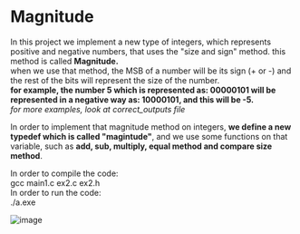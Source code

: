 # Magnitude  

In this project we implement a new type of integers, which represents positive and negative numbers, that uses the "size
and sign" method. this method is called **Magnitude.**  
when we use that method, the MSB of a number will be its sign (+ or -) and the rest of the bits will represent the size of the number.  
**for example, the number 5 which is represented as: 00000101 will be represented in a negative way as: 10000101, and this will be -5.**   
*for more examples, look at correct_outputs file*  
  
In order to implement that magnitude method on integers, **we define a new typedef which is called "magintude"**,
and we use some functions on that variable, such as **add, sub, multiply, equal method and compare size method**.  
  
In order to compile the code:  
  gcc main1.c ex2.c ex2.h  
In order to run the code:  
  ./a.exe  

  
![image](https://user-images.githubusercontent.com/83518959/192406164-6b733b31-550b-4e21-91c9-0f0f3fad4fcb.png)  
